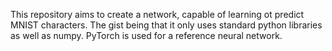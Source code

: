 This repository aims to create a network, capable of learning ot predict MNIST characters. The gist being that it only uses
standard python libraries as well as numpy. PyTorch is used for a reference neural network.

